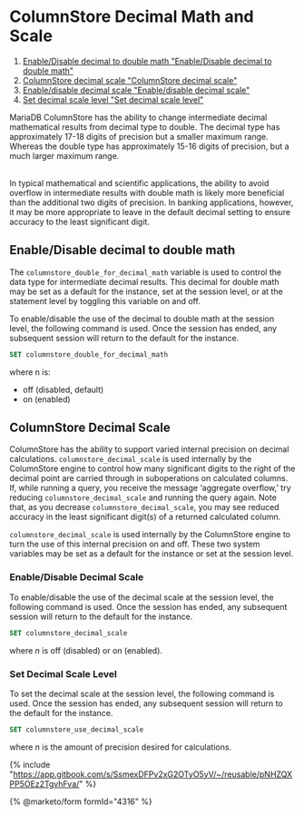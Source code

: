 # ColumnStore Decimal Math and Scale

1. [Enable/Disable decimal to double math "Enable/Disable decimal to double math"](columnstore-decimal-math-and-scale.md#enabledisable-decimal-to-double-math)
2. [ColumnStore decimal scale "ColumnStore decimal scale"](columnstore-decimal-math-and-scale.md#columnstore-decimal-scale)
3. [Enable/disable decimal scale "Enable/disable decimal scale"](columnstore-decimal-math-and-scale.md#enabledisable-decimal-scale)
4. [Set decimal scale level "Set decimal scale level"](columnstore-decimal-math-and-scale.md#set-decimal-scale-level)

MariaDB ColumnStore has the ability to change intermediate decimal mathematical results from decimal type to double. The decimal type has approximately 17-18 digits of precision but a smaller maximum range. Whereas the double type has approximately 15-16 digits of precision, but a much larger maximum range.

\
In typical mathematical and scientific applications, the ability to avoid overflow in intermediate results with double math is likely more beneficial than the additional two digits of precision. In banking applications, however, it may be more appropriate to leave in the default decimal setting to ensure accuracy to the least significant digit.

## Enable/Disable decimal to double math

The `columnstore_double_for_decimal_math` variable is used to control the data type for intermediate decimal results. This decimal for double math may be set as a default for the instance, set at the session level, or at the statement level by toggling this variable on and off.

To enable/disable the use of the decimal to double math at the session level, the following command is used. Once the session has ended, any subsequent session will return to the default for the instance.

```sql
SET columnstore_double_for_decimal_math
```

where n is:

* off (disabled, default)
* on (enabled)

## ColumnStore Decimal Scale

ColumnStore has the ability to support varied internal precision on decimal calculations. `columnstore_decimal_scale` is used internally by the ColumnStore engine to control how many significant digits to the right of the decimal point are carried through in suboperations on calculated columns. If, while running a query, you receive the message ‘aggregate overflow,’ try reducing `columnstore_decimal_scale` and running the query again. Note that, as you decrease `columnstore_decimal_scale`, you may see reduced accuracy in the least significant digit(s) of a returned calculated column.&#x20;

`columnstore_decimal_scale` is used internally by the ColumnStore engine to turn the use of this internal precision on and off. These two system variables may be set as a default for the instance or set at the session level.

### Enable/Disable Decimal Scale

To enable/disable the use of the decimal scale at the session level, the following command is used. Once the session has ended, any subsequent session will return to the default for the instance.

```sql
SET columnstore_decimal_scale
```

where _n_ is off (disabled) or on (enabled).

### Set Decimal Scale Level

To set the decimal scale at the session level, the following command is used. Once the session has ended, any subsequent session will return to the default for the instance.

```sql
SET columnstore_use_decimal_scale
```

where _n_ is the amount of precision desired for calculations.

{% include "https://app.gitbook.com/s/SsmexDFPv2xG2OTyO5yV/~/reusable/pNHZQXPP5OEz2TgvhFva/" %}

{% @marketo/form formId="4316" %}

